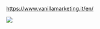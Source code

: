 https://www.vanillamarketing.it/en/
<br/>

<img src='https://user-images.githubusercontent.com/30729360/77061669-e7be0b00-69da-11ea-8ad0-d0d264418a3d.png'/> 
